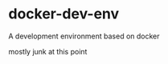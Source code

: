 docker-dev-env
==============

A development environment based on docker

mostly junk at this point
